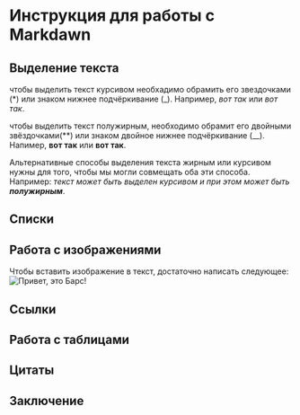 # Инструкция для работы с Markdawn

## Выделение текста

чтобы выделить текст курсивом необхадимо обрамить его звездочками (*) или знаком нижнее подчёркивание (_). Например, *вот так* или _вот так_.

чтобы выделить текст полужирным, необходимо обрамит его двойными звёздочками(**) или знаком двойное нижнее подчёркивание (__). Напимер, **вот так** или __вот так__.

Альтернативные способы выделения текста жирным или курсивом нужны для того, чтобы мы могли совмещать оба эти способа. Например: _текст может быть выделен курсивом и при этом может быть **полужирным**_. 

## Списки

## Работа с изображениями

Чтобы вставить изображение в текст, достаточно написать следующее: 
![Привет, это Барс!](Bars.jpg)
## Ссылки

## Работа с таблицами

## Цитаты

## Заключение